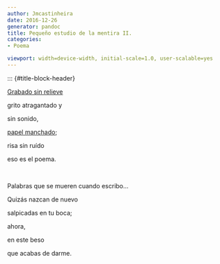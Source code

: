 ```yaml
---
author: Jmcastinheira
date: 2016-12-26
generator: pandoc
title: Pequeño estudio de la mentira II.
categories:
- Poema

viewport: width=device-width, initial-scale=1.0, user-scalable=yes
---
```


::: {#title-block-header}

[Grabado sin
relieve](http://tonterias.com/data/200105/1014_Papel-arrugado.jpg)

grito atragantado y

sin sonido,

[papel manchado](http://www.las2001noches.com/n58/mancha.jpg);

risa sin ruído

eso es el poema.

 

Palabras que se mueren cuando escribo...

Quizás nazcan de nuevo

salpicadas en tu boca;

ahora,

en este beso

que acabas de darme.
